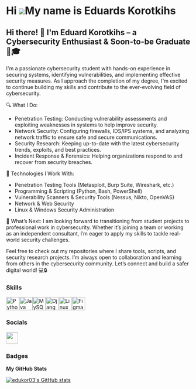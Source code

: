 Hi ![](https://user-images.githubusercontent.com/18350557/176309783-0785949b-9127-417c-8b55-ab5a4333674e.gif)My name is Eduards Korotkihs
=========================================================================================================================================

Hi there! 👋 I'm Eduard Korotkihs – a Cybersecurity Enthusiast & Soon-to-be Graduate 🔐🎓
----------------------

I'm a passionate cybersecurity student with hands-on experience in securing systems, identifying vulnerabilities, and implementing effective security measures. As I approach the completion of my degree, I'm excited to continue building my skills and contribute to the ever-evolving field of cybersecurity.

🔍 What I Do:
- Penetration Testing: Conducting vulnerability assessments and exploiting weaknesses in systems to help improve security.
- Network Security: Configuring firewalls, IDS/IPS systems, and analyzing network traffic to ensure safe and secure communications.
- Security Research: Keeping up-to-date with the latest cybersecurity trends, exploits, and best practices.
- Incident Response & Forensics: Helping organizations respond to and recover from security breaches.

🔧 Technologies I Work With:
- Penetration Testing Tools (Metasploit, Burp Suite, Wireshark, etc.)
- Programming & Scripting (Python, Bash, PowerShell)
- Vulnerability Scanners & Security Tools (Nessus, Nikto, OpenVAS)
- Network & Web Security
- Linux & Windows Security Administration

🚀 What’s Next: I am looking forward to transitioning from student projects to professional work in cybersecurity. Whether it’s joining a team or working as an independent consultant, I’m eager to apply my skills to tackle real-world security challenges.

Feel free to check out my repositories where I share tools, scripts, and security research projects. I’m always open to collaboration and learning from others in the cybersecurity community. Let’s connect and build a safer digital world! 💻🔒

### Skills


<p align="left">
<a href="https://www.python.org/" target="_blank" rel="noreferrer"><img src="https://raw.githubusercontent.com/danielcranney/readme-generator/main/public/icons/skills/python-colored.svg" width="36" height="36" alt="Python" /></a><a href="https://www.oracle.com/java/" target="_blank" rel="noreferrer"><img src="https://raw.githubusercontent.com/danielcranney/readme-generator/main/public/icons/skills/java-colored.svg" width="36" height="36" alt="Java" /></a><a href="https://www.mysql.com/" target="_blank" rel="noreferrer"><img src="https://raw.githubusercontent.com/danielcranney/readme-generator/main/public/icons/skills/mysql-colored.svg" width="36" height="36" alt="MySQL" /></a><a href="https://www.djangoproject.com/" target="_blank" rel="noreferrer"><img src="https://raw.githubusercontent.com/danielcranney/readme-generator/main/public/icons/skills/django-colored.svg" width="36" height="36" alt="Django" /></a><a href="https://www.linux.org" target="_blank" rel="noreferrer"><img src="https://raw.githubusercontent.com/danielcranney/readme-generator/main/public/icons/skills/linux-colored.svg" width="36" height="36" alt="Linux" /></a><a href="https://www.figma.com/" target="_blank" rel="noreferrer"><img src="https://raw.githubusercontent.com/danielcranney/readme-generator/main/public/icons/skills/figma-colored.svg" width="36" height="36" alt="Figma" /></a>
</p>


### Socials

<p align="left"> <a href="https://www.github.com/edukor03" target="_blank" rel="noreferrer"> <picture> <source media="(prefers-color-scheme: dark)" srcset="https://raw.githubusercontent.com/danielcranney/readme-generator/main/public/icons/socials/github-dark.svg" /> <source media="(prefers-color-scheme: light)" srcset="https://raw.githubusercontent.com/danielcranney/readme-generator/main/public/icons/socials/github.svg" /> <img src="https://raw.githubusercontent.com/danielcranney/readme-generator/main/public/icons/socials/github.svg" width="32" height="32" /> </picture> </a></p>

### Badges

<b>My GitHub Stats</b>

<a href="http://www.github.com/edukor03"><img src="https://github-readme-stats.vercel.app/api?username=edukor03&show_icons=true&hide=&count_private=true&title_color=0891b2&text_color=ffffff&icon_color=0891b2&bg_color=1c1917&hide_border=true&show_icons=true" alt="edukor03's GitHub stats" /></a>
